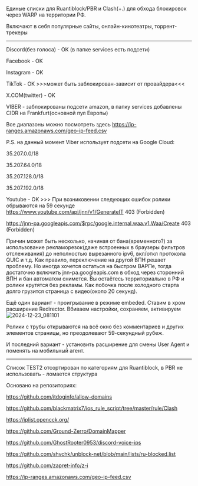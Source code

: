 
Единые списки для Ruantiblock/PBR и Clash(+.) для обхода блокировок через WARP на территории РФ.

Включают в себя популярные сайты, онлайн-кинотеатры, торрент-трекеры

------
Discord(без голоса) - ОК (в папке services есть подсети)

Facebook - OK

Instagram - ОК

TikTok - OK >>>может быть заблокирован-зависит от провайдера<<<

X.COM(twitter) - OK

VIBER - заблокированы подсети amazon, в папку services добавлены CIDR на Frankfurt(основной пул Европы)

Все диапазоны можно посмотреть здесь https://ip-ranges.amazonaws.com/geo-ip-feed.csv

P.S. на данный момент Viber использует подсети на Google Cloud:

35.207.0.0/18

35.207.64.0/18

35.207.128.0/18

35.207.192.0/18

Youtube - ОК >>>
При возниковении следующих ошибок ролики обрываются на 59 секунде
https://www.youtube.com/api/jnn/v1/GenerateIT 403 (Forbidden)

https://jnn-pa.googleapis.com/$rpc/google.internal.waa.v1.Waa/Create 403 (Forbidden)

Причин может быть несколько, начиная от бана(временного?) за использование рекламорезок(даже встроенных в браузеры фильтров отслеживания) до неполностью вырезанного ipv6, вкл/откл протокола QUIC и т.д.
Как правило, переключение на другой ВПН решает проблему. Но иногда хочется остаться на быстром ВАРПе, тогда достаточно включить jnn-pa.googleapis.com в обход через сторонний ВПН и бан автоматом снимется. Вы остаётесь территориально в РФ и ролики крутятся без рекламы. Как побочка после холодного старта долго грузится страница с видео(около 20 секунд).

Ещё один вариант - проигрывание в режиме embeded.
Ставим в хром расширение Redirector. Вбиваем настройки, сохраняем, активируем
![2024-12-23_081101](https://github.com/user-attachments/assets/c57c29db-ecac-48a8-9b38-06172da93ef2)

Ролики с трубы открываются на всё окно без комментариев и других элементов страницы, но преодолевают 59-секундный рубеж.

И последний вариант - установить расширение для смены User Agent и поменять на мобильный агент.

------
Список TEST2 отсортирован по категориям для Ruantiblock, в PBR не использовать - ломается структура


Основано на репозиториях:

https://github.com/itdoginfo/allow-domains

https://github.com/blackmatrix7/ios_rule_script/tree/master/rule/Clash

https://iplist.opencck.org/

https://github.com/Ground-Zerro/DomainMapper

https://github.com/GhostRooter0953/discord-voice-ips

https://github.com/shvchk/unblock-net/blob/main/lists/ru-blocked.list

https://github.com/zapret-info/z-i

https://ip-ranges.amazonaws.com/geo-ip-feed.csv
